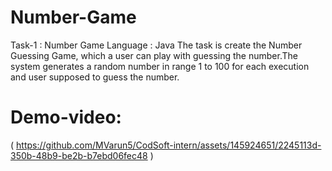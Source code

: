# Number-Game
Task-1 : Number Game
Language : Java
The task is create the Number Guessing Game, which a user can play with guessing the number.The system generates a random number in range 1 to 100 for each execution and user supposed to guess the number.

# Demo-video:
( https://github.com/MVarun5/CodSoft-intern/assets/145924651/2245113d-350b-48b9-be2b-b7ebd06fec48 )
